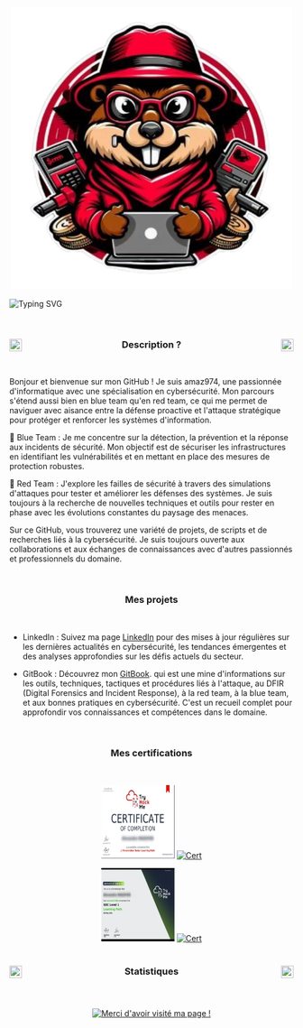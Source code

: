 
<!-- logo -->
 
<p align="center">
<img src="images/Logo.png" alt="Logo" width="500">
</p>

<!-- Animation -->
<!-- (https://readme-typing-svg.demolab.com/demo/) -->


![Typing SVG](https://readme-typing-svg.demolab.com?font=Fira+Code&duration=1900&pause=&color=73BBF7&center=true&vCenter=true&multiline=true&random=false&width=1100&height=100&lines=Salut+!++%F0%9F%91%8B;Bienvenue+sur+notre+page+%F0%9F%A4%97;Visite+notre+gitbook+%F0%9F%93%9A)

<!-- Desciption - TITRE -->

<a href="https://github.com/Hackcessible-a-Tous/Hackcessible-a-Tous">
<img src="https://media.tenor.com/zhIZszouG8QAAAAi/line-divider.gif" width="100%" height="2px"/>
</a>
 

<h3 align="center">
 <a href="https://github.com/Hackcessible-a-Tous/Hackcessible-a-Tous">
<img src="https://img1.picmix.com/output/stamp/original/9/8/7/3/473789_94059.gif" width="22" height="22" align="left" /> 
    </a>
 
 <a href="https://github.com/Hackcessible-a-Tous/Hackcessible-a-Tous">
  <img src="https://img1.picmix.com/output/stamp/original/9/8/7/3/473789_94059.gif" width="22" height="22" align="right" />
   </a>
  Description ? 
</h3>

<a href="https://github.com/Hackcessible-a-Tous/Hackcessible-a-Tous">
<img src="https://media.tenor.com/zhIZszouG8QAAAAi/line-divider.gif" width="100%" height="2px"  />
</a>

<!-- Qui sommes nous ? - TEXTE -->

Bonjour et bienvenue sur mon GitHub ! Je suis amaz974, une passionnée d'informatique avec une spécialisation en cybersécurité. Mon parcours s'étend aussi bien en blue team qu'en red team, ce qui me permet de naviguer avec aisance entre la défense proactive et l'attaque stratégique pour protéger et renforcer les systèmes d'information.

🔹 Blue Team : Je me concentre sur la détection, la prévention et la réponse aux incidents de sécurité. Mon objectif est de sécuriser les infrastructures en identifiant les vulnérabilités et en mettant en place des mesures de protection robustes.

🔸 Red Team : J'explore les failles de sécurité à travers des simulations d'attaques pour tester et améliorer les défenses des systèmes. Je suis toujours à la recherche de nouvelles techniques et outils pour rester en phase avec les évolutions constantes du paysage des menaces.

Sur ce GitHub, vous trouverez une variété de projets, de scripts et de recherches liés à la cybersécurité. Je suis toujours ouverte aux collaborations et aux échanges de connaissances avec d'autres passionnés et professionnels du domaine.
<!-- Mes projets - TITRE -->

<a href="https://github.com/Hackcessible-a-Tous/Hackcessible-a-Tous">
<img src="https://media.tenor.com/zhIZszouG8QAAAAi/line-divider.gif" width="100%" height="2px"/>
</a>

<h3 align="center">
 <a href="https://github.com/Hackcessible-a-Tous/Hackcessible-a-Tous">
    </a>

Mes projets </h3>

<a href="https://github.com/Hackcessible-a-Tous/Hackcessible-a-Tous">
<img src="https://media.tenor.com/zhIZszouG8QAAAAi/line-divider.gif" width="100%" height="2px"  />
</a>
  
<!-- Mes projets - TEXTE -->

- LinkedIn : Suivez ma page [LinkedIn](https://github.com/Hackcessible-a-Tous/Hackcessible-a-Tous) pour des mises à jour régulières sur les dernières actualités en cybersécurité, les tendances émergentes et des analyses approfondies sur les défis actuels du secteur.

- GitBook : Découvrez mon  [GitBook](https://hackcessible.gitbook.io/hackcessible-a-tous). qui est une mine d'informations sur les outils, techniques, tactiques et procédures liés à l'attaque, au DFIR (Digital Forensics and Incident Response), à la red team, à la blue team, et aux bonnes pratiques en cybersécurité. C'est un recueil complet pour approfondir vos connaissances et compétences dans le domaine.
<!-- Mes certifications  - TITRE -->

<a href="https://github.com/Hackcessible-a-Tous/Hackcessible-a-Tous">
<img src="https://media.tenor.com/zhIZszouG8QAAAAi/line-divider.gif" width="100%" height="2px"/>
</a>
 

<h3 align="center">
 <a href="https://github.com/Hackcessible-a-Tous/Hackcessible-a-Tous">
    </a>

Mes certifications </h3>

<a href="https://github.com/Hackcessible-a-Tous/Hackcessible-a-Tous">
<img src="https://media.tenor.com/zhIZszouG8QAAAAi/line-divider.gif" width="100%" height="2px"  />
</a>

<!-- certifications  - TEXT-->







<p align="center">
 <a href="https://example.com/iame](https://hackcessible.gitbook.io/hackcessible-a-tous/" title="💻 Gitbook"><img src="/images/jrpentester.png" alt="Cert" width="130px" height="130px" /></a>
 <a href="https://linkedin.com/in/linkedin.com/company/hackcessible-à-tous" title="💻 Gitbook"><img src="https://raw.githubusercontent.com/rahuldkjain/github-profile-readme-generator/master/src/images/icons/Social/linked-in-alt.svg" alt="Cert" width="130px" height="130px" /></a>

<p align="center">
 <a href="https://example.com/iame](https://hackcessible.gitbook.io/hackcessible-a-tous/" title="💻 Gitbook"><img src="/images/socn1.png" alt="Cert" width="130px" height="130px" /></a>
 <a href="https://linkedin.com/in/linkedin.com/company/hackcessible-à-tous" title="💻 Gitbook"><img src="https://raw.githubusercontent.com/rahuldkjain/github-profile-readme-generator/master/src/images/icons/Social/linked-in-alt.svg" alt="Cert" width="130px" height="130px" /></a>

<!-- Stats - TITRE -->

<a href="https://github.com/Hackcessible-a-Tous/Hackcessible-a-Tous">
<img src="https://media.tenor.com/zhIZszouG8QAAAAi/line-divider.gif" width="100%" height="2px"/>
</a>
 

<h3 align="center">
 <a href="https://github.com/Hackcessible-a-Tous/Hackcessible-a-Tous">
<img src="https://img1.picmix.com/output/stamp/original/9/8/7/3/473789_94059.gif" width="22" height="22" align="left" /> 
    </a>
 
 <a href="https://github.com/Hackcessible-a-Tous/Hackcessible-a-Tous">
  <img src="https://img1.picmix.com/output/stamp/original/9/8/7/3/473789_94059.gif" width="22" height="22" align="right" />
   </a>
Statistiques </h3>

<a href="https://github.com/Hackcessible-a-Tous/Hackcessible-a-Tous">
<img src="https://media.tenor.com/zhIZszouG8QAAAAi/line-divider.gif" width="100%" height="2px"  />
</a>

###


<!-- Nombres de vue  - TITRE -->


###
<div align="center">
<a href="https://git.io/typing-svg"><img src="https://readme-typing-svg.demolab.com?font=Fira+Code&duration=2999&pause=3000&center=true&random=false&width=470&lines=Merci+d'avoir+visité+ma+page+!+%F0%9F%8E%89%F0%9F%8E%86" alt="Merci d'avoir visité ma page !" /></a>

</div>

